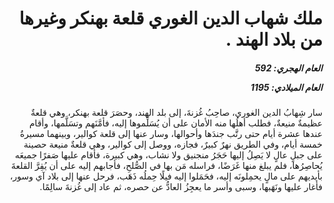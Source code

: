 <h1 dir="rtl">ملك شهاب الدين الغوري قلعة بهنكر وغيرها من بلاد الهند .</h1>

<h5 dir="rtl">العام الهجري:  592

العام الميلادي: 1195

</h5>

<p dir="rtl">سار شِهابُ الدين الغوري، صاحِبُ غُزنةَ، إلى بلد الهند، وحصَرَ قلعة بهنكر، وهي قلعةٌ عظيمةٌ منيعةٌ، فطلب أهلُها منه الأمان على أن يُسَلِّموها إليه، فأمَّنَهم وتسَلَّمها، وأقام عندها عشرة أيام حتى رتَّب جندَها وأحوالها، وسار عنها إلى قلعة كوالير، وبينهما مسيرةُ خمسة أيام، وفي الطريق نهرٌ كبيرٌ، فجازه، ووصل إلى كوالير، وهي قلعةٌ منيعة حصينة على جبلٍ عالٍ لا يَصِلُ إليها حَجَرُ منجنيق ولا نشاب، وهي كبيرة، فأقام عليها صَفرًا جميعَه يُحاصِرُها، فلم يبلغ منها غَرَضًا، فراسله مَن بها في الصُّلحِ، فأجابهم إليه على أن يُقِرَّ القلعةَ بأيديهم على مالٍ يحمِلونَه إليه، فحَمَلوا إليه فيلًا حِملُه ذَهَب، فرحل عنها إلى بلاد آي وسور، فأغار عليها ونَهَبها، وسبى وأسر ما يعجِزُ العادُّ عن حصره، ثم عاد إلى غُزنةَ سالِمًا.</p></br>
